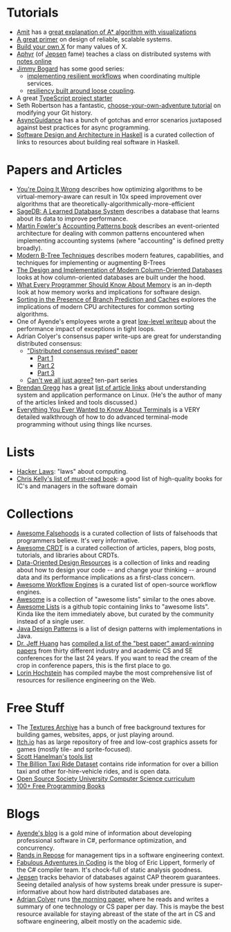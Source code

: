 # Tutorials

* [Amit](https://simblob.blogspot.com/) has a [great explanation of A* algorithm with visualizations](https://www.redblobgames.com/pathfinding/a-star/introduction.html)
* [A great primer](https://github.com/donnemartin/system-design-primer) on design of reliable, scalable systems.
* [Build your own X](https://github.com/danistefanovic/build-your-own-x) for many values of X.
* [Aphyr](https://github.com/aphyr) (of [Jepsen](https://jepsen.io/) fame) teaches a class on distributed systems with [notes online](https://github.com/aphyr/distsys-class)
* [Jimmy Bogard](https://jimmybogard.com/) has some good series:
  * [implementing resilient workflows](https://jimmybogard.com/refactoring-towards-resilience-a-primer/) when coordinating multiple services.
  * [resiliency built around loose coupling](https://jimmybogard.com/life-beyond-transactions-implementation-primer/).
* A great [TypeScript project starter](https://github.com/bitjson/typescript-starter)
* Seth Robertson has a fantastic, [choose-your-own-adventure tutorial](http://sethrobertson.github.io/GitFixUm/fixup.html) on modifying your Git history.
* [AsyncGuidance](https://github.com/davidfowl/AspNetCoreDiagnosticScenarios/blob/master/AsyncGuidance.md) has a bunch of gotchas and error scenarios juxtaposed against best practices for async programming.
* [Software Design and Architecture in Haskell](https://github.com/graninas/software-design-in-haskell) is a curated collection of links to resources about building real software in Haskell.

# Papers and Articles
* [You're Doing It Wrong](https://queue.acm.org/detail.cfm?id=1814327) describes how optimizing algorithms to be virtual-memory-aware can result in 10x speed improvement over algorithms that are theoretically-algorithmically-more-efficient
* [SageDB: A Learned Database System](http://cidrdb.org/cidr2019/papers/p117-kraska-cidr19.pdf) describes a database that learns about its data to improve performance.
* [Martin Fowler's](https://martinfowler.com/) [Accounting Patterns book](https://martinfowler.com/apsupp/accounting.pdf) describes an event-oriented architecture for dealing with common patterns encountered when implementing accounting systems (where "accounting" is defined pretty broadly).
* [Modern B-Tree Techniques](https://www.nowpublishers.com/article/DownloadSummary/DBS-028) describes modern features, capabilities, and techniques for implementing or augmenting B-Trees
* [The Design and Implementation of Modern Column-Oriented Databases](http://db.csail.mit.edu/pubs/abadi-column-stores.pdf) looks at how column-oriented databases are built under the hood.
* [What Every Programmer Should Know About Memory](https://people.freebsd.org/~lstewart/articles/cpumemory.pdf) is an in-depth look at how memory works and implications for software design.
* [Sorting in the Presence of Branch Prediction and Caches](https://www.scss.tcd.ie/publications/tech-reports/reports.05/TCD-CS-2005-57.pdf) explores the implications of modern CPU architectures for common sorting algorithms.
* One of Ayende's employees wrote a great [low-level writeup](https://ayende.com/blog/175009/digging-into-the-coreclr-exceptional-costs-part-i) about the performance impact of exceptions in tight loops.
* Adrian Colyer's consensus paper write-ups are great for understanding distributed consensus:
  * ["Distributed consensus revised" paper](https://www.cl.cam.ac.uk/techreports/UCAM-CL-TR-935.pdf)
    * [Part 1](https://blog.acolyer.org/2019/05/07/distributed-consensus-revised-part-i/)
    * [Part 2](https://blog.acolyer.org/2019/05/08/distributed-consensus-revised-part-ii/)
    * [Part 3](https://blog.acolyer.org/2019/05/10/distributed-consensus-revised-part-iii/)
  * [Can't we all just agree?](https://blog.acolyer.org/2015/03/01/cant-we-all-just-agree/) ten-part series
* [Brendan Gregg](http://www.brendangregg.com/) has a great [list of article links](http://www.brendangregg.com/linuxperf.html) about understanding system and application performance on Linux. (He's the author of many of the articles linked and tools discussed.)
* [Everything You Ever Wanted to Know About Terminals](https://xn--rpa.cc/irl/term.html) is a VERY detailed walkthrough of how to do advanced terminal-mode programming without using things like ncurses.
  
# Lists
* [Hacker Laws](https://github.com/dwmkerr/hacker-laws): "laws" about computing.
* [Chris Kelly's list of must-read book](https://ckdake.com/books.html): a good list of high-quality books for IC's and managers in the software domain

# Collections

* [Awesome Falsehoods](https://github.com/kdeldycke/awesome-falsehood) is a curated collection of lists of falsehoods that programmers believe. It's very informative.
* [Awesome CRDT](https://github.com/alangibson/awesome-crdt) is a curated collection of articles, papers, blog posts, tutorials, and libraries about CRDTs.
* [Data-Oriented Design Resources](https://github.com/dbartolini/data-oriented-design) is a collection of links and reading about how to design your code -- and change your thinking -- around data and its performance implications as a first-class concern.
* [Awesome Workflow Engines](https://github.com/meirwah/awesome-workflow-engines) is a curated list of open-source workflow engines.
* [Awesome](https://github.com/sindresorhus/awesome) is a collection of "awesome lists" similar to the ones above.
* [Awesome Lists](https://github.com/topics/awesome-list) is a github topic containing links to "awesome lists". Kinda like the item immediately above, but curated by the community instead of a single user.
* [Java Design Patterns](https://github.com/iluwatar/java-design-patterns) is a list of design patterns with implementations in Java.
* [Dr. Jeff Huang](https://jeffhuang.com/) has [compiled a list of the "best paper" award-winning papers](https://jeffhuang.com/best_paper_awards/) from thirty different industry and academic CS and SE conferences for the last 24 years. If you want to read the cream of the crop in conference papers, this is the first place to go.
* [Lorin Hochstein](https://github.com/lorin/resilience-engineering) has compiled maybe the most comprehensive list of resources for resilience engineering on the Web.

# Free Stuff

* The [Textures Archive](http://www.grsites.com/archive/textures/) has a bunch of free background textures for building games, websites, apps, or just playing around.
* [Itch.io](https://itch.io/game-assets/free) has as large repository of free and low-cost graphics assets for games (mostly tile- and sprite-focused).
* [Scott Hanelman's](https://www.hanselman.com/) [tools list](https://hanselman.com/tools)
* [The Billion Taxi Ride Dataset](https://www1.nyc.gov/site/tlc/about/tlc-trip-record-data.page) contains ride information for over a billion taxi and other for-hire-vehicle rides, and is open data.
* [Open Source Society University Computer Science curriculum](https://github.com/ossu/computer-science)
* [100+ Free Programming Books](https://www.theinsaneapp.com/2021/01/free-programming-books.html)

# Blogs

* [Ayende's blog](https://ayende.com/blog/) is a gold mine of information about developing professional software in C#, performance optimization, and concurrency.
* [Rands in Repose](http://randsinrepose.com/) for management tips in a software engineering context.
* [Fabulous Adventures in Coding](https://ericlippert.com/) is the blog of Eric Lippert, formerly of the C# compiler team. It's chock-full of static analysis goodness.
* [Jepsen](https://jepsen.io/) tracks behavior of databases against CAP theorem guarantees. Seeing detailed analysis of how systems break under pressure is super-informative about how hard distributed databases are.
* [Adrian Colyer](https://twitter.com/adriancolyer) runs [the morning paper](https://blog.acolyer.org/), where he reads and writes a summary of one technology or CS paper per day. This is maybe the best resource available for staying abreast of the state of the art in CS and software engineering, albeit mostly on the academic side.
